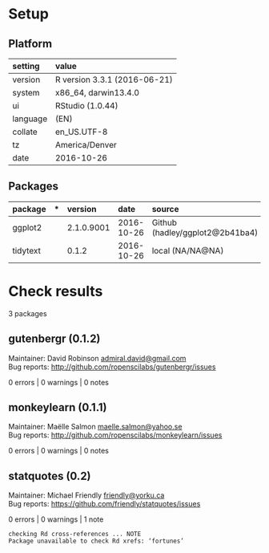 # Setup

## Platform

|setting  |value                        |
|:--------|:----------------------------|
|version  |R version 3.3.1 (2016-06-21) |
|system   |x86_64, darwin13.4.0         |
|ui       |RStudio (1.0.44)             |
|language |(EN)                         |
|collate  |en_US.UTF-8                  |
|tz       |America/Denver               |
|date     |2016-10-26                   |

## Packages

|package  |*  |version    |date       |source                          |
|:--------|:--|:----------|:----------|:-------------------------------|
|ggplot2  |   |2.1.0.9001 |2016-10-26 |Github (hadley/ggplot2@2b41ba4) |
|tidytext |   |0.1.2      |2016-10-26 |local (NA/NA@NA)                |

# Check results
3 packages

## gutenbergr (0.1.2)
Maintainer: David Robinson <admiral.david@gmail.com>  
Bug reports: http://github.com/ropenscilabs/gutenbergr/issues

0 errors | 0 warnings | 0 notes

## monkeylearn (0.1.1)
Maintainer: Maëlle Salmon <maelle.salmon@yahoo.se>  
Bug reports: http://github.com/ropenscilabs/monkeylearn/issues

0 errors | 0 warnings | 0 notes

## statquotes (0.2)
Maintainer: Michael Friendly <friendly@yorku.ca>  
Bug reports: https://github.com/friendly/statquotes/issues

0 errors | 0 warnings | 1 note 

```
checking Rd cross-references ... NOTE
Package unavailable to check Rd xrefs: ‘fortunes’
```

